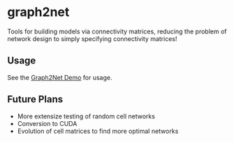 # graph2net

Tools for building models via connectivity matrices, reducing the problem of network design to simply specifying connectivity matrices!

## Usage
See the [Graph2Net Demo](https://github.com/RobGeada/graph2net/blob/master/Graph2Net%20Demo.ipynb) for usage.

## Future Plans
* More extensize testing of random cell networks
* Conversion to CUDA
* Evolution of cell matrices to find more optimal networks
